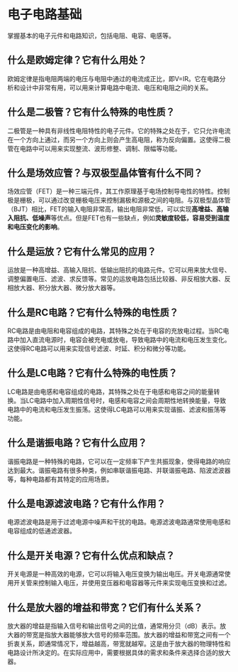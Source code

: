 # 电子电路基础
掌握基本的电子元件和电路知识，包括电阻、电容、电感等。

## 什么是欧姆定律？它有什么用处？
欧姆定律是指电阻两端的电压与电阻中通过的电流成正比，即V=IR。它在电路分析和设计中非常有用，可以用来计算电路中电流、电压和电阻之间的关系。

## 什么是二极管？它有什么特殊的电性质？
二极管是一种具有非线性电阻特性的电子元件。它的特殊之处在于，它只允许电流在一个方向上通过，而另一个方向上则会产生高电阻，称为反向偏置。这使得二极管在电路中可以用来实现整流、波形修整、调制、限幅等功能。

## 什么是场效应管？与双极型晶体管有什么不同？
场效应管（FET）是一种三端元件，其工作原理基于电场控制导电性的特性。控制极是栅极，可以通过改变栅极电压来控制漏极和源极之间的电阻。与双极型晶体管（BJT）相比，FET的输入电阻非常高，输出电阻非常低，可以实现**高增益、高输入阻抗、低噪声**等优点。但是FET也有一些缺点，例如**灵敏度较低，容易受到温度和电压变化的影响**。

## 什么是运放？它有什么常见的应用？
运放是一种高增益、高输入阻抗、低输出阻抗的电路元件。它可以用来放大信号、调整偏置电压、滤波、求反馈等。常见的运放电路包括比较器、非反相放大器、反相放大器、积分放大器、微分放大器等。

## 什么是RC电路？它有什么特殊的电性质？
RC电路是由电阻和电容组成的电路，其特殊之处在于电容的充放电过程。当RC电路中加入直流电源时，电容会被充电或放电，导致电路中的电流和电压发生变化。这使得RC电路可以用来实现信号滤波、时延、积分和微分等功能。

## 什么是LC电路？它有什么特殊的电性质？
LC电路是由电感和电容组成的电路，其特殊之处在于电感和电容之间的能量转换。当LC电路中加入周期性信号时，电感和电容之间会周期性地转换能量，导致电路中的电流和电压发生振荡。这使得LC电路可以用来实现谐振、滤波和振荡等功能。

## 什么是谐振电路？它有什么应用？

谐振电路是一种特殊的电路，它可以在一定频率下产生共振现象，使得电路的响应达到最大。谐振电路有很多种类，例如串联谐振电路、并联谐振电路、陷波滤波器等，每种电路都有其特定的应用场景。

## 什么是电源滤波电路？它有什么作用？

电源滤波电路是用于过滤电源中噪声和干扰的电路。电源滤波电路通常使用电感和电容组成的低通滤波器。

## 什么是开关电源？它有什么优点和缺点？

开关电源是一种高效的电源，它可以将输入电压变换为输出电压。开关电源通常使用开关管来控制输入电压，并使用变压器和电容器等元件来实现电压变换和过滤。

## 什么是放大器的增益和带宽？它们有什么关系？

放大器的增益是指输入信号和输出信号之间的比值，通常用分贝（dB）表示。放大器的带宽是指放大器能够放大信号的频率范围。放大器的增益和带宽之间有一个折衷关系，即通常情况下，增益越高，带宽就越窄。这是由于放大器的物理特性和电路设计所决定的。在实际应用中，需要根据具体的需求和条件来选择合适的放大器。